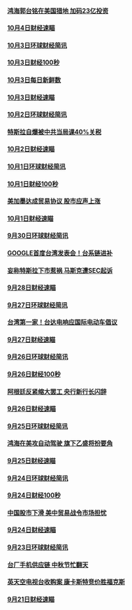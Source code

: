 #### [鸿海郭台铭在美国猎地 加码23亿投资](../pages/news208/a1394184.md?t=10051231) 

#### [10月4日财经速瞄](../pages/news208/a1394104.md?t=10051231) 

#### [10月3日环球财经简讯](../pages/news208/a1394057.md?t=10051231) 

#### [10月3日财经100秒](../pages/news208/a1394034.md?t=10051231) 

#### [10月3日每日新鲜数](../pages/news208/a1393967.md?t=10051231) 

#### [10月3日财经速瞄](../pages/news208/a1393964.md?t=10051231) 

#### [10月2日环球财经简讯](../pages/news208/a1393924.md?t=10051231) 

#### [特斯拉自爆被中共当局课40%关税](../pages/news208/a1393910.md?t=10051231) 

#### [10月2日财经速瞄](../pages/news208/a1393834.md?t=10051231) 

#### [10月1日环球财经简讯](../pages/news208/a1393775.md?t=10051231) 

#### [10月1日财经100秒](../pages/news208/a1393754.md?t=10051231) 

#### [美加墨达成贸易协议 股市应声上涨](../pages/news208/a1393738.md?t=10051231) 

#### [10月1日财经速瞄](../pages/news208/a1393681.md?t=10051231) 

#### [9月30日环球财经简讯](../pages/news208/a1393638.md?t=10051231) 

#### [GOOGLE首度台湾发表会！台系链进补](../pages/news208/a1393612.md?t=10051231) 

#### [妄称特斯拉下市惹祸 马斯克遭SEC起诉](../pages/news208/a1393392.md?t=10051231) 

#### [9月28日财经速瞄](../pages/news208/a1393394.md?t=10051231) 

#### [9月27日环球财经简讯](../pages/news208/a1393337.md?t=10051231) 

#### [台湾第一家！台达电响应国际电动车倡议](../pages/news208/a1393319.md?t=10051231) 

#### [9月27日财经速瞄](../pages/news208/a1393242.md?t=10051231) 

#### [9月26日环球财经简讯](../pages/news208/a1393188.md?t=10051231) 

#### [9月26日财经100秒](../pages/news208/a1393159.md?t=10051231) 

#### [阿根廷反紧缩大罢工 央行新行长闪辞](../pages/news208/a1393091.md?t=10051231) 

#### [9月26日财经速瞄](../pages/news208/a1393087.md?t=10051231) 

#### [9月25日环球财经简讯](../pages/news208/a1393038.md?t=10051231) 

#### [鸿海在美攻自动驾驶 旗下乙盛将扮要角](../pages/news208/a1393021.md?t=10051231) 

#### [9月25日财经速瞄](../pages/news208/a1392936.md?t=10051231) 

#### [9月24日环球财经简讯](../pages/news208/a1392891.md?t=10051231) 

#### [9月24日财经100秒](../pages/news208/a1392876.md?t=10051231) 

#### [中国股市下滑 美中贸易战令市场担忧](../pages/news208/a1392874.md?t=10051231) 

#### [9月24日财经速瞄](../pages/news208/a1392794.md?t=10051231) 

#### [9月23日环球财经简讯](../pages/news208/a1392759.md?t=10051231) 

#### [台厂手机供应链 中秋节忙翻天](../pages/news208/a1392745.md?t=10051231) 

#### [英天空电视台收购案 康卡斯特竞价胜福克斯](../pages/news208/a1392676.md?t=10051231) 

#### [9月21日财经速瞄](../pages/news208/a1392488.md?t=10051231) 

